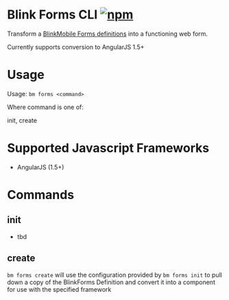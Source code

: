 # Blink Forms CLI [![npm](https://img.shields.io/npm/v/@blinkmobile/project-shockwave.svg?maxAge=2592000)](https://www.npmjs.com/package/@blinkmobile/project-shockwave)

Transform a [BlinkMobile Forms definitions](http://blinkmobile.com.au/blink-intelligent-client-bic-forms-interpreter) into a functioning web form.

Currently supports conversion to AngularJS 1.5+

# Usage

Usage: `bm forms <command>`

Where command is one of:

init, create

# Supported Javascript Frameworks

- AngularJS (1.5+)

# Commands

## init

- tbd

## create

`bm forms create` will use the configuration provided by `bm forms init` to pull down a copy of the BlinkForms Definition and convert it into a component for use with the specified framework
